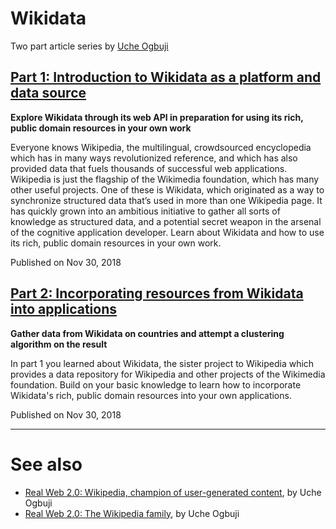 # Wikidata

Two part article series by [Uche Ogbuji](http://uche.ogbuji.net)

## [Part 1: Introduction to Wikidata as a platform and data source](https://developer.ibm.com/articles/use-wikidata-in-ai-and-cognitive-applications-pt1/)

**Explore Wikidata through its web API in preparation for using its rich, public domain resources in your own work**

Everyone knows Wikipedia, the multilingual, crowdsourced encyclopedia which has in many ways revolutionized reference, and which has also provided data that fuels thousands of successful web applications. Wikipedia is just the flagship of the Wikimedia foundation, which has many other useful projects. One of these is Wikidata, which originated as a way to synchronize structured data that’s used in more than one Wikipedia page. It has quickly grown into an ambitious initiative to gather all sorts of knowledge as structured data, and a potential secret weapon in the arsenal of the cognitive application developer. Learn about Wikidata and how to use its rich, public domain resources in your own work.

Published on Nov 30, 2018

## [Part 2: Incorporating resources from Wikidata into applications](https://developer.ibm.com/articles/use-wikidata-in-ai-and-cognitive-applications-pt2/)

**Gather data from Wikidata on countries and attempt a clustering algorithm on the result**

In part 1 you learned about Wikidata, the sister project to Wikipedia which provides a data repository for Wikipedia and other projects of the Wikimedia foundation. Build on your basic knowledge to learn how to incorporate Wikidata's rich, public domain resources into your own applications.

Published on Nov 30, 2018


---

# See also

* [Real Web 2.0: Wikipedia, champion of user-generated
content](https://www.ibm.com/developerworks/library/wa-realweb4/wa-realweb4-pdf.pdf), by Uche Ogbuji
* [Real Web 2.0: The Wikipedia family](https://web.archive.org/web/20090210011439/http://www.ibm.com/developerworks/web/library/wa-realweb9/), by Uche Ogbuji
